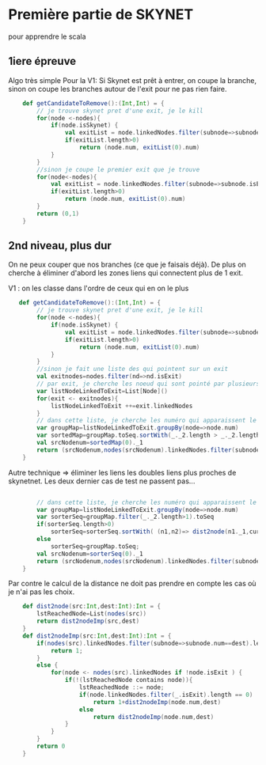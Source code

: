 # Première partie de SKYNET

 pour apprendre le scala

## 1iere épreuve

Algo très simple Pour la V1:
Si Skynet est prêt à entrer, on coupe la branche, sinon on coupe les branches autour de l'exit pour ne pas rien faire.

```scala
    def getCandidateToRemove():(Int,Int) = {
        // je trouve skynet pret d'une exit, je le kill
        for(node <-nodes){
            if(node.isSkynet) {
                val exitList = node.linkedNodes.filter(subnode=>subnode.isExit)
                if(exitList.length>0)
                    return (node.num, exitList(0).num)
            }
        }
        //sinon je coupe le premier exit que je trouve
        for(node<-nodes){
            val exitList = node.linkedNodes.filter(subnode=>subnode.isExit)
            if(exitList.length>0)
                return (node.num, exitList(0).num)
        }
        return (0,1)
    }
```

## 2nd niveau, plus dur

On ne peux couper que nos branches (ce que je faisais déjà). De plus on cherche à éliminer d'abord les zones liens qui connectent plus de 1 exit.

V1 : on les classe dans l'ordre de ceux qui en on le plus

```scala
   def getCandidateToRemove():(Int,Int) = {
        // je trouve skynet pret d'une exit, je le kill
        for(node <-nodes){
            if(node.isSkynet) {
                val exitList = node.linkedNodes.filter(subnode=>subnode.isExit)
                if(exitList.length>0)
                    return (node.num, exitList(0).num)
            }
        }
        //sinon je fait une liste des qui pointent sur un exit
        val exitnodes=nodes.filter(nd=>nd.isExit)
        // par exit, je cherche les noeud qui sont pointé par plusieurs exits.
        var listNodeLinkedToExit=List[Node]()
        for(exit <- exitnodes){
            listNodeLinkedToExit ++=exit.linkedNodes
        }
        // dans cette liste, je cherche les numéro qui apparaissent le plus
        var groupMap=listNodeLinkedToExit.groupBy(node=>node.num)
        var sortedMap=groupMap.toSeq.sortWith(_._2.length > _._2.length)
        val srcNodenum=sortedMap(0)._1
        return (srcNodenum,nodes(srcNodenum).linkedNodes.filter(subnode=>subnode.isExit)(0).num)
    }
```

Autre technique => éliminer les liens les doubles liens plus proches de skynetnet. Les deux dernier cas de test ne passent pas... 

```scala

        // dans cette liste, je cherche les numéro qui apparaissent le plus et je trie pour éliminer les plus proche de skynet
        var groupMap=listNodeLinkedToExit.groupBy(node=>node.num)
        var sorterSeq=groupMap.filter(_._2.length>1).toSeq
        if(sorterSeq.length>0)
            sorterSeq=sorterSeq.sortWith( (n1,n2)=> dist2node(n1._1,currentSkyNet)<dist2node(n2._1,currentSkyNet) )
        else
            sorterSeq=groupMap.toSeq;
        val srcNodenum=sorterSeq(0)._1
        return (srcNodenum,nodes(srcNodenum).linkedNodes.filter(subnode=>subnode.isExit)(0).num)
    }

```

Par contre le calcul de la distance ne doit pas prendre en compte les cas où je n'ai pas les choix.

```scala
    def dist2node(src:Int,dest:Int):Int = {
        lstReachedNode=List(nodes(src))
        return dist2nodeImp(src,dest)
    }
    def dist2nodeImp(src:Int,dest:Int):Int = {
        if(nodes(src).linkedNodes.filter(subnode=>subnode.num==dest).length>0) {
            return 1;
        }
        else {
            for(node <- nodes(src).linkedNodes if !node.isExit ) {
                if(!(lstReachedNode contains node)){
                    lstReachedNode ::= node;
                    if(node.linkedNodes.filter(_.isExit).length == 0)
                        return 1+dist2nodeImp(node.num,dest)
                    else
                        return dist2nodeImp(node.num,dest)
                }
            }
        }
        return 0
    }
```